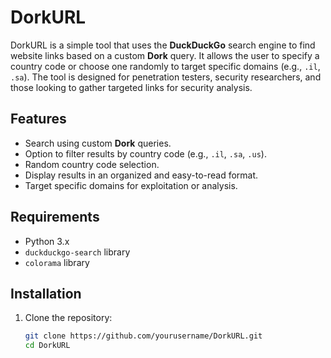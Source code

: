 # DorkURL

DorkURL is a simple tool that uses the **DuckDuckGo** search engine to find website links based on a custom **Dork** query. It allows the user to specify a country code or choose one randomly to target specific domains (e.g., `.il`, `.sa`). The tool is designed for penetration testers, security researchers, and those looking to gather targeted links for security analysis.

## Features
- Search using custom **Dork** queries.
- Option to filter results by country code (e.g., `.il`, `.sa`, `.us`).
- Random country code selection.
- Display results in an organized and easy-to-read format.
- Target specific domains for exploitation or analysis.

## Requirements
- Python 3.x
- `duckduckgo-search` library
- `colorama` library

## Installation

1. Clone the repository:

   ```bash
   git clone https://github.com/yourusername/DorkURL.git
   cd DorkURL

